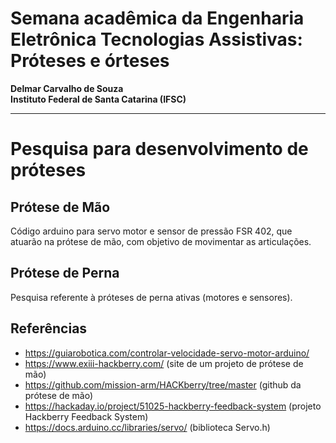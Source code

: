 # Semana acadêmica da Engenharia Eletrônica Tecnologias Assistivas: Próteses e órteses
**Delmar Carvalho de Souza** \
**Instituto Federal de Santa Catarina (IFSC)**



_________________________________________________________________________________________________________________________________
# Pesquisa para desenvolvimento de próteses

## Prótese de Mão

Código arduino para servo motor e sensor de pressão FSR 402, que atuarão na prótese de mão, com objetivo de movimentar as articulações.

## Prótese de Perna
Pesquisa referente à próteses de perna ativas (motores e sensores).

## Referências
- https://guiarobotica.com/controlar-velocidade-servo-motor-arduino/
- https://www.exiii-hackberry.com/ (site de um projeto de prótese de mão)
- https://github.com/mission-arm/HACKberry/tree/master (github da prótese de mão)
- https://hackaday.io/project/51025-hackberry-feedback-system (projeto Hackberry Feedback System)
- https://docs.arduino.cc/libraries/servo/ (biblioteca Servo.h)
